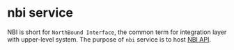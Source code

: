 # nbi service

NBI is short for `NorthBound Interface`, the common term
for integration layer with upper-level system. The purpose of `nbi`
service is to host [NBI API](../../../dev/reference/api/nbi/index.md).

